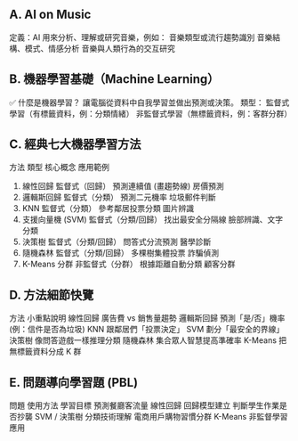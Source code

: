 ## A. AI on Music
定義：AI 用來分析、理解或研究音樂，例如：
音樂類型或流行趨勢識別
音樂結構、模式、情感分析
音樂與人類行為的交互研究

## B. 機器學習基礎（Machine Learning）
✅ 什麼是機器學習？
讓電腦從資料中自我學習並做出預測或決策。
類型：
監督式學習（有標籤資料，例：分類情緒）
非監督式學習（無標籤資料，例：客群分群）

## C. 經典七大機器學習方法

方法	類型	核心概念	應用範例
1. 線性回歸	監督式（回歸）	預測連續值 (畫趨勢線)	房價預測
2. 邏輯斯回歸	監督式（分類）	預測二元機率	垃圾郵件判斷
3. KNN	監督式（分類）	參考鄰居投票分類	圖片辨識
4. 支援向量機 (SVM)	監督式（分類/回歸）	找出最安全分隔線	臉部辨識、文字分類
5. 決策樹	監督式（分類/回歸）	問答式分流預測	醫學診斷
6. 隨機森林	監督式（分類/回歸）	多棵樹集體投票	詐騙偵測
7. K-Means 分群	非監督式（分群）	根據距離自動分類	顧客分群

## D. 方法細節快覽

方法	小重點說明
線性回歸	廣告費 vs 銷售量趨勢
邏輯斯回歸	預測「是/否」機率 (例：信件是否為垃圾)
KNN	跟鄰居們「投票決定」
SVM	劃分「最安全的界線」
決策樹	像問答遊戲一樣推理分類
隨機森林	集合眾人智慧提高準確率
K-Means	把無標籤資料分成 K 群

## E. 問題導向學習題 (PBL)

問題	使用方法	學習目標
預測餐廳客流量	線性回歸	回歸模型建立
判斷學生作業是否抄襲	SVM / 決策樹	分類技術理解
電商用戶購物習慣分群	K-Means	非監督學習應用
